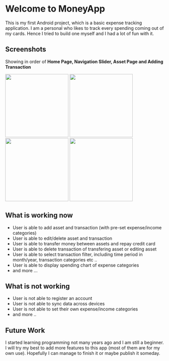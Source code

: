# Welcome to MoneyApp

This is my first Android project, which is a basic expense tracking application. I am a personal who likes to track
every spending coming out of my cards. Hence I tried to build one myself and I had a lot of fun with it.

## Screenshots

Showing in order of **Home Page, Navigation Slider, Asset Page and Adding Transaction**

<img src="https://github.com/ywang035/moneyapp/blob/master/app_home_screenshot.png" width="200"> <img src="https://github.com/ywang035/moneyapp/blob/master/app_navigation_screenshot.png" width="200">
<img src="https://github.com/ywang035/moneyapp/blob/master/app_asset_screenshot.png" width="200">
<img src="https://github.com/ywang035/moneyapp/blob/master/app_addtrans_screenshot.png" width="200">


## What is working now

- User is able to add asset and transaction (with pre-set expense/income categories)
- User is able to edit/delete asset and transaction
- User is able to transfer money between assets and repay credit card
- User is able to delete transaction of transfering asset or editing asset 
- User is able to select transaction filter, including time period in month/year, transaction categories etc ..
- User is able to display spending chart of expense categories
- and more ...

## What is not working

- User is not able to register an account
- User is not able to sync data across devices
- User is not able to set their own expense/income categories
- and more ..

## Future Work

I started learning programming not many years ago and I am still a beginner. I will try my best to add more features
to this app (most of them are for my own use). Hopefully I can manage to finish it or maybe publish it someday.
